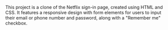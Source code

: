 This project is a clone of the Netflix sign-in page, created using HTML and CSS. 
It features a responsive design with form elements for users to input their email or phone number and password, along with a "Remember me" checkbox.
